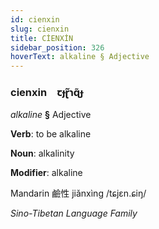 ```yaml
---
id: cienxin
slug: cienxin
title: CİENXİN
sidebar_position: 326
hoverText: alkaline § Adjective
---
```


### cienxin&emsp;<span kind="abugida">ꞇɟɽ̃ɿɋ̃ɟ</span>

*alkaline* **§** Adjective

**Verb**: to be alkaline

**Noun**: alkalinity

**Modifier**: alkaline

Mandarin 鹼性 jiǎnxìng /tɕjɛn.ɕiŋ/

*Sino-Tibetan Language Family*